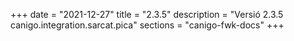 +++
date        = "2021-12-27"
title       = "2.3.5"
description = "Versió 2.3.5 canigo.integration.sarcat.pica"
sections    = "canigo-fwk-docs"
+++